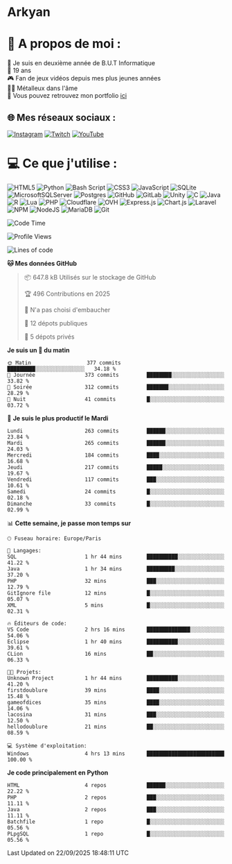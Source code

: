 # Arkyan
 # 💫 A propos de moi :
📖 Je suis en deuxième année de B.U.T Informatique  
🎂 19 ans  
🎮 Fan de jeux vidéos depuis mes plus jeunes années  
🤘🏻 Métalleux dans l'âme  
📕 Vous pouvez retrouvez mon portfolio [ici](https://arkyanportfolio.netlify.app/)

## 🌐 Mes réseaux sociaux :
[![Instagram](https://img.shields.io/badge/Instagram-%23E4405F.svg?logo=Instagram&logoColor=white)](https://instagram.com/arkyan25) [![Twitch](https://img.shields.io/badge/Twitch-%239146FF.svg?logo=Twitch&logoColor=white)](https://twitch.tv/arkyan_) [![YouTube](https://img.shields.io/badge/YouTube-%23FF0000.svg?logo=YouTube&logoColor=white)](https://youtube.com/@arkyan_) 

# 💻 Ce que j'utilise :
![HTML5](https://img.shields.io/badge/html5-%23E34F26.svg?style=for-the-badge&logo=html5&logoColor=white) ![Python](https://img.shields.io/badge/python-3670A0?style=for-the-badge&logo=python&logoColor=ffdd54) ![Bash Script](https://img.shields.io/badge/bash_script-%23121011.svg?style=for-the-badge&logo=gnu-bash&logoColor=white) ![CSS3](https://img.shields.io/badge/css3-%231572B6.svg?style=for-the-badge&logo=css3&logoColor=white) ![JavaScript](https://img.shields.io/badge/javascript-%23323330.svg?style=for-the-badge&logo=javascript&logoColor=%23F7DF1E) ![SQLite](https://img.shields.io/badge/sqlite-%2307405e.svg?style=for-the-badge&logo=sqlite&logoColor=white) ![MicrosoftSQLServer](https://img.shields.io/badge/Microsoft%20SQL%20Server-CC2927?style=for-the-badge&logo=microsoft%20sql%20server&logoColor=white) ![Postgres](https://img.shields.io/badge/postgres-%23316192.svg?style=for-the-badge&logo=postgresql&logoColor=white) ![GitHub](https://img.shields.io/badge/github-%23121011.svg?style=for-the-badge&logo=github&logoColor=white) ![GitLab](https://img.shields.io/badge/gitlab-%23181717.svg?style=for-the-badge&logo=gitlab&logoColor=white) ![Unity](https://img.shields.io/badge/unity-%23000000.svg?style=for-the-badge&logo=unity&logoColor=white)  ![C](https://img.shields.io/badge/c-%2300599C.svg?style=for-the-badge&logo=c&logoColor=white) ![Java](https://img.shields.io/badge/java-%23ED8B00.svg?style=for-the-badge&logo=openjdk&logoColor=white) ![R](https://img.shields.io/badge/r-%23276DC3.svg?style=for-the-badge&logo=r&logoColor=white)
![Lua](https://img.shields.io/badge/lua-%232C2D72.svg?style=for-the-badge&logo=lua&logoColor=white) ![PHP](https://img.shields.io/badge/php-%23777BB4.svg?style=for-the-badge&logo=php&logoColor=white) ![Cloudflare](https://img.shields.io/badge/Cloudflare-F38020?style=for-the-badge&logo=Cloudflare&logoColor=white) ![OVH](https://img.shields.io/badge/ovh-%23123F6D.svg?style=for-the-badge&logo=ovh&logoColor=#123F6D) ![Express.js](https://img.shields.io/badge/express.js-%23404d59.svg?style=for-the-badge&logo=express&logoColor=%2361DAFB) ![Chart.js](https://img.shields.io/badge/chart.js-F5788D.svg?style=for-the-badge&logo=chart.js&logoColor=white) ![Laravel](https://img.shields.io/badge/laravel-%23FF2D20.svg?style=for-the-badge&logo=laravel&logoColor=white) ![NPM](https://img.shields.io/badge/NPM-%23CB3837.svg?style=for-the-badge&logo=npm&logoColor=white) ![NodeJS](https://img.shields.io/badge/node.js-6DA55F?style=for-the-badge&logo=node.js&logoColor=white) ![MariaDB](https://img.shields.io/badge/MariaDB-003545?style=for-the-badge&logo=mariadb&logoColor=white) ![Git](https://img.shields.io/badge/git-%23F05033.svg?style=for-the-badge&logo=git&logoColor=white)

<!--START_SECTION:waka-->
![Code Time](http://img.shields.io/badge/Code%20Time-404%20hrs%2049%20mins-blue)

![Profile Views](http://img.shields.io/badge/Vues%20du%20profil-8-blue)

![Lines of code](https://img.shields.io/badge/Depuis%20Hello%20World%2C%20j%27ai%20%C3%A9crit-4.0%20million%20Lignes%20de%20code-blue)

**🐱 Mes données GitHub** 

> 📦 647.8 kB Utilisés sur le stockage de GitHub 
 > 
> 🏆 496 Contributions en 2025
 > 
> 🚫 N'a pas choisi d'embaucher
 > 
> 📜 12 dépots publiques 
 > 
> 🔑 5 dépots privés 
 > 
**Je suis un 🐤 du matin** 

```text
🌞 Matin                  377 commits         █████████░░░░░░░░░░░░░░░░   34.18 % 
🌆 Journée                373 commits         ████████░░░░░░░░░░░░░░░░░   33.82 % 
🌃 Soirée                 312 commits         ███████░░░░░░░░░░░░░░░░░░   28.29 % 
🌙 Nuit                   41 commits          █░░░░░░░░░░░░░░░░░░░░░░░░   03.72 % 
```
📅 **Je suis le plus productif le Mardi** 

```text
Lundi                    263 commits         ██████░░░░░░░░░░░░░░░░░░░   23.84 % 
Mardi                    265 commits         ██████░░░░░░░░░░░░░░░░░░░   24.03 % 
Mercredi                 184 commits         ████░░░░░░░░░░░░░░░░░░░░░   16.68 % 
Jeudi                    217 commits         █████░░░░░░░░░░░░░░░░░░░░   19.67 % 
Vendredi                 117 commits         ███░░░░░░░░░░░░░░░░░░░░░░   10.61 % 
Samedi                   24 commits          █░░░░░░░░░░░░░░░░░░░░░░░░   02.18 % 
Dimanche                 33 commits          █░░░░░░░░░░░░░░░░░░░░░░░░   02.99 % 
```


📊 **Cette semaine, je passe mon temps sur** 

```text
🕑︎ Fuseau horaire: Europe/Paris

💬 Langages: 
SQL                      1 hr 44 mins        ██████████░░░░░░░░░░░░░░░   41.22 % 
Java                     1 hr 34 mins        █████████░░░░░░░░░░░░░░░░   37.20 % 
PHP                      32 mins             ███░░░░░░░░░░░░░░░░░░░░░░   12.79 % 
GitIgnore file           12 mins             █░░░░░░░░░░░░░░░░░░░░░░░░   05.07 % 
XML                      5 mins              █░░░░░░░░░░░░░░░░░░░░░░░░   02.31 % 

🔥 Éditeurs de code: 
VS Code                  2 hrs 16 mins       ██████████████░░░░░░░░░░░   54.06 % 
Eclipse                  1 hr 40 mins        ██████████░░░░░░░░░░░░░░░   39.61 % 
CLion                    16 mins             ██░░░░░░░░░░░░░░░░░░░░░░░   06.33 % 

🐱‍💻 Projets: 
Unknown Project          1 hr 44 mins        ██████████░░░░░░░░░░░░░░░   41.20 % 
firstdoublure            39 mins             ████░░░░░░░░░░░░░░░░░░░░░   15.48 % 
gameofdices              35 mins             ████░░░░░░░░░░░░░░░░░░░░░   14.06 % 
lacosina                 31 mins             ███░░░░░░░░░░░░░░░░░░░░░░   12.50 % 
hellodoublure            21 mins             ██░░░░░░░░░░░░░░░░░░░░░░░   08.59 % 

💻 Système d'exploitation: 
Windows                  4 hrs 13 mins       █████████████████████████   100.00 % 
```

**Je code principalement en Python** 

```text
HTML                     4 repos             ██████░░░░░░░░░░░░░░░░░░░   22.22 % 
PHP                      2 repos             ███░░░░░░░░░░░░░░░░░░░░░░   11.11 % 
Java                     2 repos             ███░░░░░░░░░░░░░░░░░░░░░░   11.11 % 
Batchfile                1 repo              █░░░░░░░░░░░░░░░░░░░░░░░░   05.56 % 
PLpgSQL                  1 repo              █░░░░░░░░░░░░░░░░░░░░░░░░   05.56 % 
```




 Last Updated on 22/09/2025 18:48:11 UTC
<!--END_SECTION:waka-->

<!--START_SECTION:SHOW_PROJECTS-->
<!--END_SECTION:SHOW_PROJECTS-->

<!--START_SECTION:SHOW_LINES_OF_CODE-->
<!--END_SECTION:SHOW_LINES_OF_CODE-->

<!--START_SECTION:SHOW_TOTAL_CODE_TIME-->
<!--END_SECTION:SHOW_TOTAL_CODE_TIME-->

<!--START_SECTION:SHOW_PROFILE_VIEWS-->
<!--END_SECTION:SHOW_PROFILE_VIEWS-->

<!--START_SECTION:SHOW_COMMIT-->
<!--END_SECTION:SHOW_COMMIT-->

<!--START_SECTION:SHOW_DAYS_OF_WEEK-->
<!--END_SECTION:SHOW_DAYS_OF_WEEK-->

<!--START_SECTION:SHOW_LANGUAGE-->
<!--END_SECTION:SHOW_LANGUAGE-->

<!--START_SECTION:SHOW_TIMEZONE-->
<!--END_SECTION:SHOW_TIMEZONE-->

<!--START_SECTION:SHOW_LANGUAGE_PER_REPO-->
<!--END_SECTION:SHOW_LANGUAGE_PER_REPO-->

<!--START_SECTION:SHOW_SHORT_INFO-->
<!--END_SECTION:SHOW_SHORT_INFO-->
